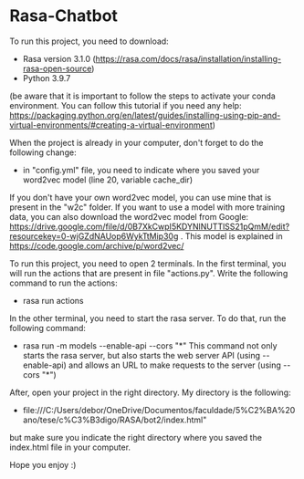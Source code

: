 # Rasa-Chatbot

To run this project, you need to download:
- Rasa version 3.1.0 (https://rasa.com/docs/rasa/installation/installing-rasa-open-source)
- Python 3.9.7

(be aware that it is important to follow the steps to activate your conda environment. You can follow this tutorial if you need any help: https://packaging.python.org/en/latest/guides/installing-using-pip-and-virtual-environments/#creating-a-virtual-environment)

When the project is already in your computer, don't forget to do the following change:
- in "config.yml" file, you need to indicate where you saved your word2vec model (line 20, variable cache_dir)

If you don't have your own word2vec model, you can use mine that is present in the "w2c" folder. If you want to use a model with more training data, you can also download the word2vec model from Google: https://drive.google.com/file/d/0B7XkCwpI5KDYNlNUTTlSS21pQmM/edit?resourcekey=0-wjGZdNAUop6WykTtMip30g . This model is explained in https://code.google.com/archive/p/word2vec/

To run this project, you need to open 2 terminals.
In the first terminal, you will run the actions that are present in file "actions.py". Write the following command to run the actions:
- rasa run actions

In the other terminal, you need to start the rasa server. To do that, run the following command:
- rasa run -m models --enable-api --cors "\*"
This command not only starts the rasa server, but also starts the web server API (using --enable-api) and allows an URL to make requests to the server (using --cors "\*")

After, open your project in the right directory. My directory is the following:
- file:///C:/Users/debor/OneDrive/Documentos/faculdade/5%C2%BA%20ano/tese/c%C3%B3digo/RASA/bot2/index.html"

but make sure you indicate the right directory where you saved the index.html file in your computer.

Hope you enjoy :)
